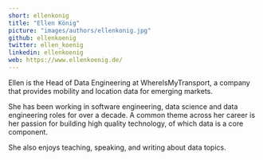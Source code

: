 ```yaml
---
short: ellenkonig
title: "Ellen König"
picture: "images/authors/ellenkonig.jpg"
github: ellenkoenig
twitter: ellen_koenig
linkedin: ellenkoenig
web: https://www.ellenkoenig.de/
---
```


Ellen is the Head of Data Engineering at WhereIsMyTransport, a company that provides mobility and location data for emerging markets.

She has been working in software engineering, data science and data engineering roles for over a decade. A common theme across her career is her passion for building high quality technology, of which data is a core component.

She also enjoys teaching, speaking, and writing about data topics.